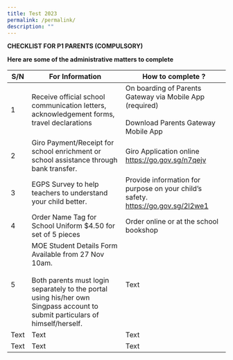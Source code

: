 ```yaml
---
title: Test 2023
permalink: /permalink/
description: ""
---
```

**CHECKLIST FOR P1 PARENTS (COMPULSORY)**

**Here are some of the administrative matters to complete**

| S/N | For Information  | How to complete ?  |
| -------- | -------- | -------- |
| 1     | Receive official school communication letters, acknowledgement forms, travel declarations     | On boarding of Parents Gateway via Mobile App (required) <br><br>Download Parents Gateway Mobile App     |
| 2     | Giro Payment/Receipt for school enrichment or school assistance through bank transfer.     | Giro Application online https://go.gov.sg/n7qejv  |
| 3     | EGPS Survey to help teachers to understand your child better.      | Provide information for purpose on your child’s safety.   https://go.gov.sg/2l2we1     |
| 4     | Order Name Tag for School Uniform $4.50 for set of 5 pieces  | Order online or at the school bookshop      |
| 5     | MOE Student Details Form Available from 27 Nov 10am. <br><br>Both parents must login separately to the portal using his/her own Singpass account to submit particulars of himself/herself.  | Text     |
| Text     | Text     | Text     |
| Text     | Text     | Text     |